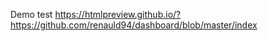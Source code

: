 Demo test 
https://htmlpreview.github.io/?https://github.com/renauld94/dashboard/blob/master/index


